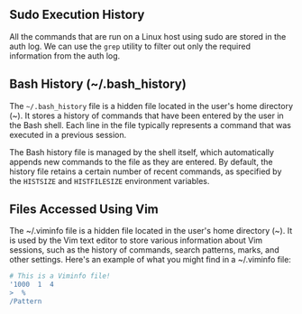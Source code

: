 ## Sudo Execution History
All the commands that are run on a Linux host using sudo are stored in the auth log. We can use the `grep` utility to filter out only the required information from the auth log.

## Bash History (~/.bash_history)
The `~/.bash_history` file is a hidden file located in the user's home directory (~). It stores a history of commands that have been entered by the user in the Bash shell. Each line in the file typically represents a command that was executed in a previous session.

The Bash history file is managed by the shell itself, which automatically appends new commands to the file as they are entered. By default, the history file retains a certain number of recent commands, as specified by the `HISTSIZE` and `HISTFILESIZE` environment variables.

## Files Accessed Using Vim
The ~/.viminfo file is a hidden file located in the user's home directory (~). It is used by the Vim text editor to store various information about Vim sessions, such as the history of commands, search patterns, marks, and other settings.
Here's an example of what you might find in a ~/.viminfo file:
```bash
# This is a Viminfo file!
'1000  1  4
>  % 
/Pattern
```
